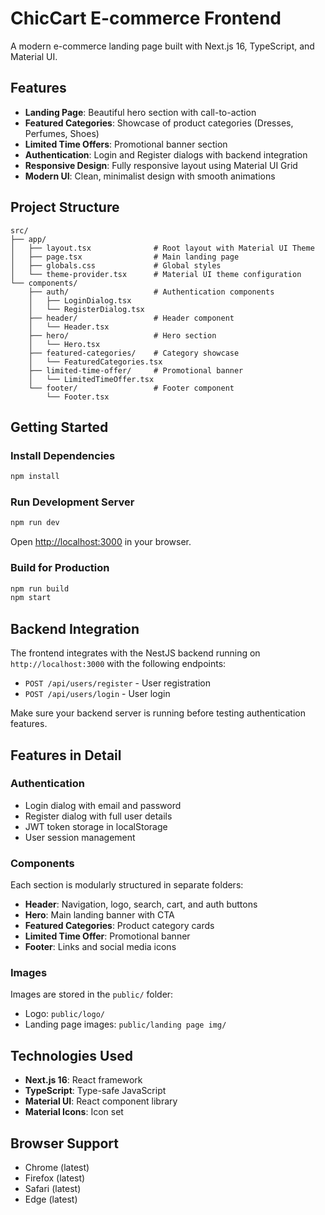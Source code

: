 # ChicCart E-commerce Frontend

A modern e-commerce landing page built with Next.js 16, TypeScript, and Material UI.

## Features

- **Landing Page**: Beautiful hero section with call-to-action
- **Featured Categories**: Showcase of product categories (Dresses, Perfumes, Shoes)
- **Limited Time Offers**: Promotional banner section
- **Authentication**: Login and Register dialogs with backend integration
- **Responsive Design**: Fully responsive layout using Material UI Grid
- **Modern UI**: Clean, minimalist design with smooth animations

## Project Structure

```
src/
├── app/
│   ├── layout.tsx              # Root layout with Material UI Theme
│   ├── page.tsx                # Main landing page
│   ├── globals.css             # Global styles
│   └── theme-provider.tsx      # Material UI theme configuration
└── components/
    ├── auth/                   # Authentication components
    │   ├── LoginDialog.tsx
    │   └── RegisterDialog.tsx
    ├── header/                 # Header component
    │   └── Header.tsx
    ├── hero/                   # Hero section
    │   └── Hero.tsx
    ├── featured-categories/    # Category showcase
    │   └── FeaturedCategories.tsx
    ├── limited-time-offer/     # Promotional banner
    │   └── LimitedTimeOffer.tsx
    └── footer/                 # Footer component
        └── Footer.tsx
```

## Getting Started

### Install Dependencies

```bash
npm install
```

### Run Development Server

```bash
npm run dev
```

Open [http://localhost:3000](http://localhost:3000) in your browser.

### Build for Production

```bash
npm run build
npm start
```

## Backend Integration

The frontend integrates with the NestJS backend running on `http://localhost:3000` with the following endpoints:

- `POST /api/users/register` - User registration
- `POST /api/users/login` - User login

Make sure your backend server is running before testing authentication features.

## Features in Detail

### Authentication
- Login dialog with email and password
- Register dialog with full user details
- JWT token storage in localStorage
- User session management

### Components
Each section is modularly structured in separate folders:
- **Header**: Navigation, logo, search, cart, and auth buttons
- **Hero**: Main landing banner with CTA
- **Featured Categories**: Product category cards
- **Limited Time Offer**: Promotional banner
- **Footer**: Links and social media icons

### Images
Images are stored in the `public/` folder:
- Logo: `public/logo/`
- Landing page images: `public/landing page img/`

## Technologies Used

- **Next.js 16**: React framework
- **TypeScript**: Type-safe JavaScript
- **Material UI**: React component library
- **Material Icons**: Icon set

## Browser Support

- Chrome (latest)
- Firefox (latest)
- Safari (latest)
- Edge (latest)

